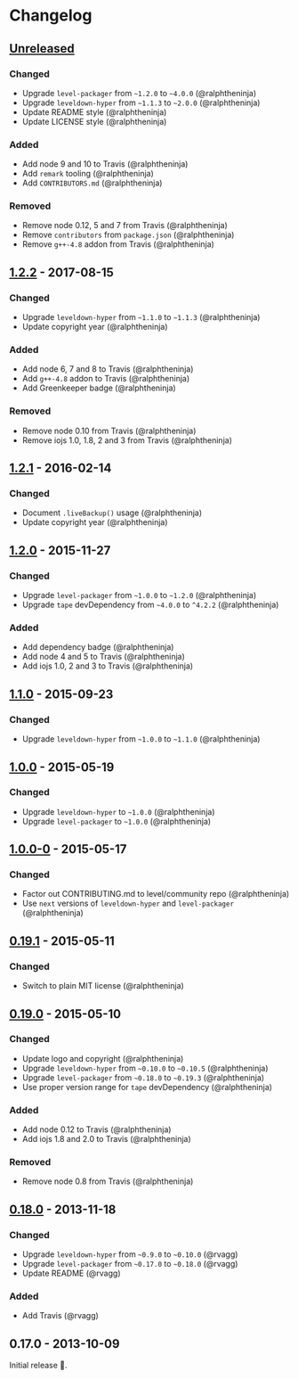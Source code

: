 # Changelog

## [Unreleased]

### Changed
* Upgrade `level-packager` from `~1.2.0` to `~4.0.0` (@ralphtheninja)
* Upgrade `leveldown-hyper` from `~1.1.3` to `~2.0.0` (@ralphtheninja)
* Update README style (@ralphtheninja)
* Update LICENSE style (@ralphtheninja)

### Added
* Add node 9 and 10 to Travis (@ralphtheninja)
* Add `remark` tooling (@ralphtheninja)
* Add `CONTRIBUTORS.md` (@ralphtheninja)

### Removed
* Remove node 0.12, 5 and 7 from Travis (@ralphtheninja)
* Remove `contributors` from `package.json` (@ralphtheninja)
* Remove `g++-4.8` addon from Travis (@ralphtheninja)

## [1.2.2] - 2017-08-15

### Changed
* Upgrade `leveldown-hyper` from `~1.1.0` to `~1.1.3` (@ralphtheninja)
* Update copyright year (@ralphtheninja)

### Added
* Add node 6, 7 and 8 to Travis (@ralphtheninja)
* Add `g++-4.8` addon to Travis (@ralphtheninja)
* Add Greenkeeper badge (@ralphtheninja)

### Removed
* Remove node 0.10 from Travis (@ralphtheninja)
* Remove iojs 1.0, 1.8, 2 and 3 from Travis (@ralphtheninja)

## [1.2.1] - 2016-02-14

### Changed
* Document `.liveBackup()` usage (@ralphtheninja)
* Update copyright year (@ralphtheninja)

## [1.2.0] - 2015-11-27

### Changed
* Upgrade `level-packager` from `~1.0.0` to `~1.2.0` (@ralphtheninja)
* Upgrade `tape` devDependency from `~4.0.0` to `^4.2.2` (@ralphtheninja)

### Added
* Add dependency badge (@ralphtheninja)
* Add node 4 and 5 to Travis (@ralphtheninja)
* Add iojs 1.0, 2 and 3 to Travis (@ralphtheninja)

## [1.1.0] - 2015-09-23

### Changed
* Upgrade `leveldown-hyper` from `~1.0.0` to `~1.1.0` (@ralphtheninja)

## [1.0.0] - 2015-05-19

### Changed
* Upgrade `leveldown-hyper` to `~1.0.0` (@ralphtheninja)
* Upgrade `level-packager` to `~1.0.0` (@ralphtheninja)

## [1.0.0-0] - 2015-05-17

### Changed
* Factor out CONTRIBUTING.md to level/community repo (@ralphtheninja)
* Use `next` versions of `leveldown-hyper` and `level-packager` (@ralphtheninja)

## [0.19.1] - 2015-05-11

### Changed
* Switch to plain MIT license (@ralphtheninja)

## [0.19.0] - 2015-05-10

### Changed
* Update logo and copyright (@ralphtheninja)
* Upgrade `leveldown-hyper` from `~0.10.0` to `~0.10.5` (@ralphtheninja)
* Upgrade `level-packager` from `~0.18.0` to `~0.19.3` (@ralphtheninja)
* Use proper version range for `tape` devDependency (@ralphtheninja)

### Added
* Add node 0.12 to Travis (@ralphtheninja)
* Add iojs 1.8 and 2.0 to Travis (@ralphtheninja)

### Removed
* Remove node 0.8 from Travis (@ralphtheninja)

## [0.18.0] - 2013-11-18

### Changed
* Upgrade `leveldown-hyper` from `~0.9.0` to `~0.10.0` (@rvagg)
* Upgrade `level-packager` from `~0.17.0` to `~0.18.0` (@rvagg)
* Update README (@rvagg)

### Added
* Add Travis (@rvagg)

## 0.17.0 - 2013-10-09

Initial release :seedling:.

[Unreleased]: https://github.com/level/level-hyper/compare/v1.2.2...HEAD
[1.2.2]: https://github.com/level/level-hyper/compare/v1.2.1...v1.2.2
[1.2.1]: https://github.com/level/level-hyper/compare/v1.2.0...v1.2.1
[1.2.0]: https://github.com/level/level-hyper/compare/v1.1.0...v1.2.0
[1.1.0]: https://github.com/level/level-hyper/compare/v1.0.0...v1.1.0
[1.0.0]: https://github.com/level/level-hyper/compare/v1.0.0-0...v1.0.0
[1.0.0-0]: https://github.com/level/level-hyper/compare/v0.19.1...v1.0.0-0
[0.19.1]: https://github.com/level/level-hyper/compare/v0.19.0...v0.19.1
[0.19.0]: https://github.com/level/level-hyper/compare/0.18.0...v0.19.0
[0.18.0]: https://github.com/level/level-hyper/compare/0.17.0...0.18.0

